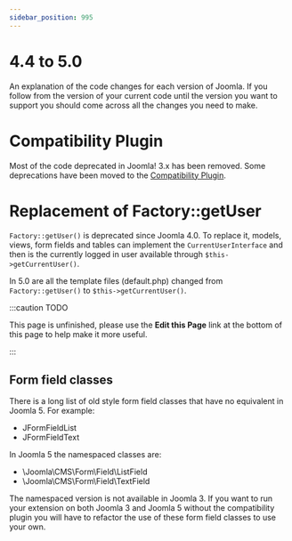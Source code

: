 ```yaml
---
sidebar_position: 995
---
```


4.4 to 5.0
==========
An explanation of the code changes for each version of Joomla.
If you follow from the version of your current code until the version you want
to support you should come across all the changes you need to make.

# Compatibility Plugin

Most of the code deprecated in Joomla! 3.x has been removed. Some deprecations have been moved
to the [Compatibility Plugin](compat-plugin.md).

# Replacement of Factory::getUser
`Factory::getUser()` is deprecated since Joomla 4.0. To replace it, models, views, form fields and tables can implement the `CurrentUserInterface` and then is the currently logged in user available through `$this->getCurrentUser()`.

In 5.0 are all the template files (default.php) changed from `Factory::getUser()` to `$this->getCurrentUser()`.


:::caution TODO

This page is unfinished, please use the **Edit this Page** link at the bottom of this page to help make it more useful.

:::

## Form field classes
There is a long list of old style form field classes that have no equivalent in Joomla 5. For example:
- JFormFieldList
- JFormFieldText

In Joomla 5 the namespaced classes are:
- \Joomla\CMS\Form\Field\ListField
- \Joomla\CMS\Form\Field\TextField

The namespaced version is not available in Joomla 3. If you want to run your extension on both Joomla 3 and Joomla 5 without the compatibility plugin you will have to refactor the use of these form field classes to use your own.
